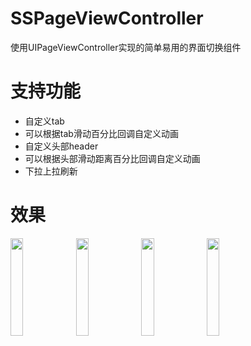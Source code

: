 # SSPageViewController
使用UIPageViewController实现的简单易用的界面切换组件
# 支持功能
- 自定义tab
- 可以根据tab滑动百分比回调自定义动画
- 自定义头部header
- 可以根据头部滑动距离百分比回调自定义动画
- 下拉上拉刷新
# 效果
<img src="https://github.com/namesubai/SSProgressHUDDemo/blob/master/loadingGif.gif" width = 20% height = 20% />
<img src="https://github.com/namesubai/SSProgressHUDDemo/blob/master/showTextGif.gif" width = 20% height = 20% />
<img src="https://github.com/namesubai/SSProgressHUDDemo/blob/master/showImage.gif" width = 20% height = 20% />
<img src="https://github.com/namesubai/SSProgressHUDDemo/blob/master/progressGif.gif" width = 20% height = 20% />

